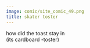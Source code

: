 ```yaml
---
image: comic/site_comic_49.png
title: skater toster
---
```

how did the toast stay in  
(its cardboard -toster)
